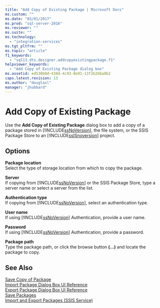 ```yaml
---
title: "Add Copy of Existing Package | Microsoft Docs"
ms.custom: ""
ms.date: "03/01/2017"
ms.prod: "sql-server-2016"
ms.reviewer: ""
ms.suite: ""
ms.technology: 
  - "integration-services"
ms.tgt_pltfrm: ""
ms.topic: "article"
f1_keywords: 
  - "sql13.dts.designer.addcopyexistingpackage.f1"
helpviewer_keywords: 
  - "Add Copy of Existing Package dialog box"
ms.assetid: ed530b0d-438d-4c93-8e91-13f2b2b6a8b2
caps.latest.revision: 13
ms.author: "douglasl"
manager: "jhubbard"
---
```

# Add Copy of Existing Package
  Use the **Add Copy of Existing Package** dialog box to add a copy of a package stored in [!INCLUDE[ssNoVersion](../advanced-analytics/r-services/includes/ssnoversion-md.md)], the file system, or the SSIS Package Store to an [!INCLUDE[ssISnoversion](../advanced-analytics/r-services/includes/ssisnoversion-md.md)] project.  
  
## Options  
 **Package location**  
 Select the type of storage location from which to copy the package.  
  
 **Server**  
 If copying from [!INCLUDE[ssNoVersion](../advanced-analytics/r-services/includes/ssnoversion-md.md)] or the SSIS Package Store, type a server name or select a server from the list.  
  
 **Authentication type**  
 If copying from [!INCLUDE[ssNoVersion](../advanced-analytics/r-services/includes/ssnoversion-md.md)], select an authentication type.  
  
 **User name**  
 If using [!INCLUDE[ssNoVersion](../advanced-analytics/r-services/includes/ssnoversion-md.md)] Authentication, provide a user name.  
  
 **Password**  
 If using [!INCLUDE[ssNoVersion](../advanced-analytics/r-services/includes/ssnoversion-md.md)] Authentication, provide a password.  
  
 **Package path**  
 Type the package path, or click the browse button **(…)** and locate the package to copy.  
  
## See Also  
 [Save Copy of Package](../Topic/Save%20Copy%20of%20Package.md)   
 [Import Package Dialog Box UI Reference](../integration-services/service/import-package-dialog-box-ui-reference.md)   
 [Export Package Dialog Box UI Reference](../integration-services/service/export-package-dialog-box-ui-reference.md)   
 [Save Packages](../integration-services/save-packages.md)   
 [Import and Export Packages &#40;SSIS Service&#41;](../integration-services/service/import-and-export-packages-ssis-service.md)  
  
  